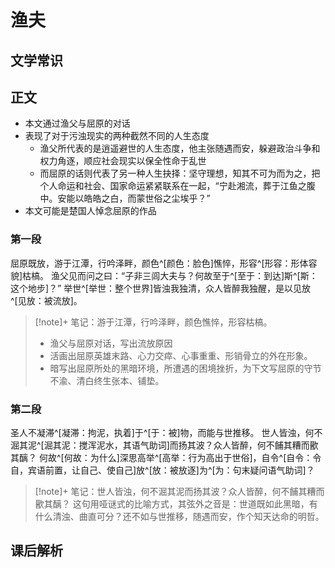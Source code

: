 # 渔夫

## 文学常识


## 正文
- 本文通过渔父与屈原的对话
- 表现了对于污浊现实的两种截然不同的人生态度
	- 渔父所代表的是逍遥避世的人生态度，他主张随遇而安，躲避政治斗争和权力角逐，顺应社会现实以保全性命于乱世
	- 而屈原的话则代表了另一种人生抉择：坚守理想，知其不可为而为之，把个人命运和社会、国家命运紧紧联系在一起，“宁赴湘流，葬于江鱼之腹中。安能以皓皓之白，而蒙世俗之尘埃乎？”
- 本文可能是楚国人悼念屈原的作品

### 第一段

屈原既放，游于江潭，行吟泽畔，颜色^[颜色：脸色]憔悴，形容^[形容：形体容貌]枯槁。
渔父见而问之曰：“子非三闾大夫与？何故至于^[至于：到达]斯^[斯：这个地步]？”
举世^[举世：整个世界]皆浊我独清，众人皆醉我独醒，是以见放^[见放：被流放]。

>[!note]+  笔记：游于江潭，行吟泽畔，颜色憔悴，形容枯槁。
>- 渔父与屈原对话，写出流放原因
>- 活画出屈原英雄末路、心力交瘁、心事重重、形销骨立的外在形象。
>- 暗写出屈原所处的黑暗环境，所遭遇的困境挫折，为下文写屈原的守节不渝、清白终生张本、铺垫。

### 第二段

圣人不凝滞^[凝滞：拘泥，执着]于^[于：被]物，而能与世推移。
世人皆浊，何不淈其泥^[淈其泥：搅浑泥水，其语气助词]而扬其波？众人皆醉，何不餔其糟而歠其醨？
何故^[何故：为什么]深思高举^[高举：行为高出于世俗]，自令^[自令：令自，宾语前置，让自己、使自己]放^[放：被放逐]为^[为：句末疑问语气助词]？

>[!note]+  笔记：世人皆浊，何不淈其泥而扬其波？众人皆醉，何不餔其糟而歠其醨？
>这句用哑谜式的比喻方式，其弦外之音是：世道既如此黑暗，有什么清浊、曲直可分？还不如与世推移，随遇而安，作个知天达命的明哲。


## 课后解析

